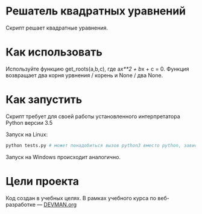 # Решатель квадратных уравнений

Скрипт решает квадратные уравнения.

# Как использовать

Используйте функцию get_roots(a,b,c), где a*x**2 + b*x + c = 0.
Функция возвращает два корня урвнения / корень и None / два None.

# Как запустить

Скрипт требует для своей работы установленного интерпретатора Python версии 3.5

Запуск на Linux:

```bash
python tests.py # может понадобиться вызов python3 вместо python, зависит от настроек операционной системы
```

Запуск на Windows происходит аналогично.

# Цели проекта

Код создан в учебных целях. В рамках учебного курса по веб-разработке ― [DEVMAN.org](https://devman.org)
